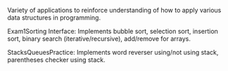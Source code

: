Variety of applications to reinforce understanding of how to apply various data structures in programming.

Exam1Sorting Interface: Implements bubble sort, selection sort, insertion sort, binary search (iterative/recursive), add/remove for arrays. 

StacksQueuesPractice: Implements word reverser using/not using stack, parentheses checker using stack. 
